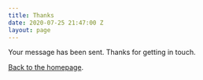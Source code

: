 ```yaml
---
title: Thanks
date: 2020-07-25 21:47:00 Z
layout: page
---
```


<p>Your message has been sent.  Thanks for getting in touch.</p>
<p>
<a href="https://jakejnx.com/">Back to the homepage</a>.</p>